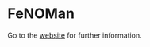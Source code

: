 # FeNOMan

Go to the [website](https://www.nfstream.org/fenoman.github.io/) for further information. 
